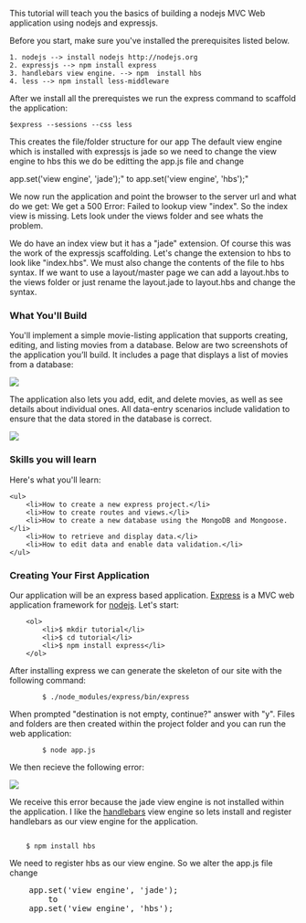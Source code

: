 This tutorial will teach you the basics of building a nodejs MVC Web application 
using nodejs and expressjs. 

Before you start, make sure you've installed the prerequisites listed below. 

    1. nodejs --> install nodejs http://nodejs.org
    2. expressjs --> npm install express
    3. handlebars view engine. --> npm  install hbs
    4. less --> npm install less-middleware
    
After we install all the prerequistes we run the express command to scaffold the 
application:

    $express --sessions --css less
<p>    
This creates the file/folder structure for our app
The default view engine which is installed with expressjs is jade so we need to 
change the view engine to hbs this we do be editting the app.js file and change 
</p>
    app.set('view engine', 'jade');"    
        to
    app.set('view engine', 'hbs');"
<p>    
    We now run the application and point the browser to the server url and what do 
    we get:  We get a 500 Error: Failed to lookup view "index". So the index view is 
    missing.  Lets look under the views folder and see whats the problem.
</p>
<p>
    We do have an index view but it has a "jade" extension. Of course this was the 
    work of the expressjs scaffolding.  Let's change the extension to hbs to look 
    like "index.hbs".  We must also change the contents of the file to hbs syntax.
    If we want to use a layout/master page we can add a layout.hbs to the views 
    folder or just rename the layout.jade to layout.hbs and change the syntax.
</p>
<h3>What You'll Build</h3>

<p>
    You'll implement a simple movie-listing application that supports creating, 
    editing, and listing movies from a database. Below are two screenshots of the 
    application you’ll build. It includes a page that displays a list of movies 
    from a database: 
</p>

<p>
    <img src="https://raw.github.com/paulallies/expressjsintro/master/tutorial/MovieList.png" />
</p>

<p>
    The application also lets you add, edit, and delete movies, as well as see 
    details about individual ones. All data-entry scenarios include validation to 
    ensure that the data stored in the database is correct.
</p>

<p>
    <img src="https://raw.github.com/paulallies/expressjsintro/master/tutorial/Details.png" />
</p>

<h3>Skills you will learn</h3>

<p>
    Here's what you'll learn:

    <ul>
        <li>How to create a new express project.</li>
        <li>How to create routes and views.</li>
        <li>How to create a new database using the MongoDB and Mongoose.</li>
        <li>How to retrieve and display data.</li>
        <li>How to edit data and enable data validation.</li>
    </ul>
</p>

<h3>Creating Your First Application</h3>
<p>
    Our application will be an express based application. <a href="http://expressjs.com" target="_blank">Express</a> 
    is a MVC web application framework for <a href="http://nodejs.org" target="_blank">nodejs</a>.
    Let's start: 
    
        <ol>
            <li>$ mkdir tutorial</li>
            <li>$ cd tutorial</li>
            <li>$ npm install express</li>
        </ol>
</p>

<p>
    After installing express we can generate the skeleton of our site with the 
    following command:
    <br/>
    <code>
        $ ./node_modules/express/bin/express
    </code>
    <br/>
    When prompted "destination is not empty, continue?" answer with "y".
    Files and folders are then created within the project folder and you can run 
    the web application:
    <br/>
    <code>
        $ node app.js
    </code>
    <br/>
    We then recieve the following error:
</p>
<p>
    <img src="https://raw.github.com/paulallies/expressjsintro/master/tutorial/JadeError.PNG" />
</p>

<p>
    We receive this error because the jade view engine is not installed within 
    the application.  I like the <a href="http://handlebarsjs.com/" target="_blank">handlebars</a> 
    view engine so lets install and register handlebars as our view engine for the application.
</p>    
<code>
    $ npm install hbs
</code>
<p>
    We need to register hbs as our view engine. So we alter the app.js file change
    <pre>
    app.set('view engine', 'jade');   
        to
    app.set('view engine', 'hbs');
    </pre>
</p>
    

